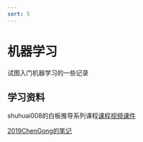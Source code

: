 ```yaml
---
sort: 5
---
```


# 机器学习

试图入门机器学习的一些记录

## 学习资料

shuhuai008的白板推导系列课程[课程视频](https://space.bilibili.com/97068901?spm_id_from=333.788.b_765f7570696e666f.1)[课件](https://github.com/shuhuai007/Machine-Learning-Session)

[2019ChenGong的笔记](https://github.com/2019ChenGong/Machine-Learning-Notes)